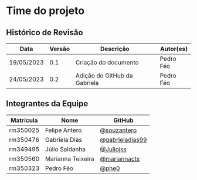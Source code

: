 # Time do projeto

## Histórico de Revisão

|Data|Versão|Descrição|Autor(es)|
|----|------|---------|---------|
|19/05/2023|0.1|Criação do documento|Pedro Féo|
|24/05/2023|0.2|Adição do GitHub da Gabriela|Pedro Féo|


## Integrantes da Equipe

|Matrícula|Nome|GitHub|
|---------|----|------|
|rm350025|Felipe Antero|[@souzantero](https://github.com/souzantero)|
|rm350476|Gabriela Dias|[@gabrieladias99](https://github.com/gabrieladias99)|
|rm349495|Júlio Saldanha|[@Juliojss](https://github.com/Juliojss)|
|rm350560|Marianna Teixeira|[@mariannactx](https://github.com/mariannactx)|
|rm350323|Pedro Féo|[@phe0](https://github.com/Phe0)|